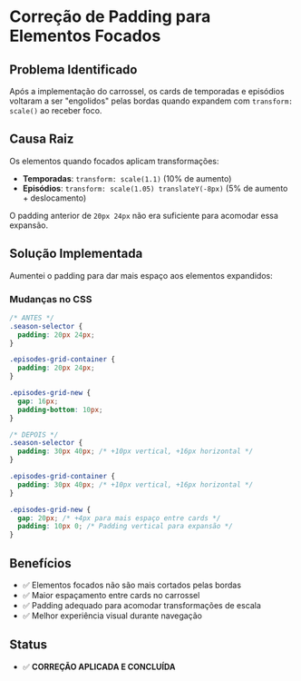 # Correção de Padding para Elementos Focados

## Problema Identificado
Após a implementação do carrossel, os cards de temporadas e episódios voltaram a ser "engolidos" pelas bordas quando expandem com `transform: scale()` ao receber foco.

## Causa Raiz
Os elementos quando focados aplicam transformações:
- **Temporadas**: `transform: scale(1.1)` (10% de aumento)
- **Episódios**: `transform: scale(1.05) translateY(-8px)` (5% de aumento + deslocamento)

O padding anterior de `20px 24px` não era suficiente para acomodar essa expansão.

## Solução Implementada
Aumentei o padding para dar mais espaço aos elementos expandidos:

### Mudanças no CSS
```css
/* ANTES */
.season-selector {
  padding: 20px 24px;
}

.episodes-grid-container {
  padding: 20px 24px;
}

.episodes-grid-new {
  gap: 16px;
  padding-bottom: 10px;
}

/* DEPOIS */
.season-selector {
  padding: 30px 40px; /* +10px vertical, +16px horizontal */
}

.episodes-grid-container {
  padding: 30px 40px; /* +10px vertical, +16px horizontal */
}

.episodes-grid-new {
  gap: 20px; /* +4px para mais espaço entre cards */
  padding: 10px 0; /* Padding vertical para expansão */
}
```

## Benefícios
- ✅ Elementos focados não são mais cortados pelas bordas
- ✅ Maior espaçamento entre cards no carrossel
- ✅ Padding adequado para acomodar transformações de escala
- ✅ Melhor experiência visual durante navegação

## Status
- ✅ **CORREÇÃO APLICADA E CONCLUÍDA** 